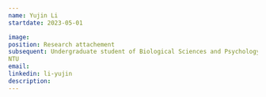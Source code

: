 ```yaml
---
name: Yujin Li
startdate: 2023-05-01

image:
position: Research attachement
subsequent: Undergraduate student of Biological Sciences and Psychology at 
NTU
email: 
linkedin: li-yujin
description:  
---
```


